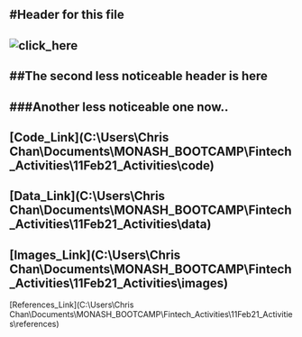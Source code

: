 #Header for this file
---
![click_here](https://github.com/ckchan1989/Fintech_Activities/blob/main/test_image.jpg?raw=true)
---
##The second less noticeable header is here
---
###Another less noticeable one now..
---
[Code_Link](C:\Users\Chris Chan\Documents\MONASH_BOOTCAMP\Fintech_Activities\11Feb21_Activities\code)
---
[Data_Link](C:\Users\Chris Chan\Documents\MONASH_BOOTCAMP\Fintech_Activities\11Feb21_Activities\data)
---
[Images_Link](C:\Users\Chris Chan\Documents\MONASH_BOOTCAMP\Fintech_Activities\11Feb21_Activities\images)
---
[References_Link](C:\Users\Chris Chan\Documents\MONASH_BOOTCAMP\Fintech_Activities\11Feb21_Activities\references)